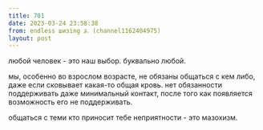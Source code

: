 ```yaml
---
title: 701
date: 2023-03-24 23:58:38
from: endless шизing ⍼ (channel1162404975)
layout: post
---
```


любой человек - это наш выбор. буквально любой. 

мы, особенно во взрослом возрасте, не обязаны общаться с кем либо, даже если сковывает какая-то общая кровь.
нет обязанности поддерживать даже минимальный контакт, после того как появляется возможность его не поддерживать.

общаться с теми кто приносит тебе неприятности - это мазохизм.
